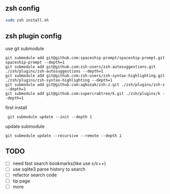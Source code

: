 

## zsh config

``` bash
sudo zsh install.sh
```

## zsh plugin config

use git submodule

```
git submodule add git@github.com:spaceship-prompt/spaceship-prompt.git spaceship-prompt --depth=1
git submodule add git@github.com:zsh-users/zsh-autosuggestions.git ./zsh/plugins/zsh-autosuggestions --depth=1
git submodule add git@github.com:zsh-users/zsh-syntax-highlighting.git ./zsh/plugins/zsh-syntax-highlighting --depth=1
git submodule add git@github.com:agkozak/zsh-z.git ./zsh/plugins/zsh-z --depth=1
git submodule add git@github.com:supercrabtree/k.git ./zsh/plugins/k --depth=1

```
first install
```
 git submodule update --init --depth 1
```
  update submodule
```
git submodule update --recursive --remote --depth 1
```


## TODO
<!-- - [x]  -->
- [ ] need fast search bookmarks(like use c/c++)
- [ ] use sqlite3 parse history to search
- [ ] refactor search code
- [ ] tip page 
- [ ] more
